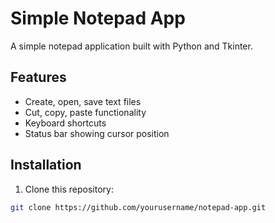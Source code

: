 # Simple Notepad App

A simple notepad application built with Python and Tkinter.

## Features
- Create, open, save text files
- Cut, copy, paste functionality
- Keyboard shortcuts
- Status bar showing cursor position

## Installation
1. Clone this repository:
```bash
git clone https://github.com/yourusername/notepad-app.git  
